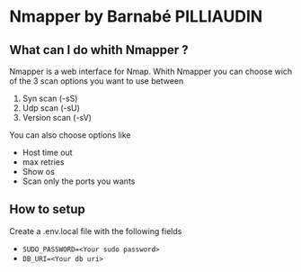 # Nmapper by Barnabé PILLIAUDIN

## What can I do whith Nmapper ?

Nmapper is a web interface for Nmap. Whith Nmapper you can choose wich of the 3 scan options you want to use between

1. Syn scan (-sS)
2. Udp scan (-sU)
3. Version scan (-sV)

You can also choose options like

- Host time out
- max retries
- Show os
- Scan only the ports you wants

## How to setup

Create a .env.local file with the following fields

- `SUDO_PASSWORD=<Your sudo password> `
- `DB_URI=<Your db uri>`
